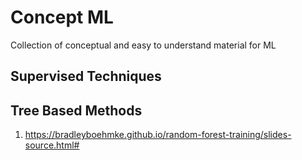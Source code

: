 # Concept ML
Collection of conceptual and easy to understand material for ML

Supervised Techniques
---

## Tree Based Methods 
1. https://bradleyboehmke.github.io/random-forest-training/slides-source.html#

